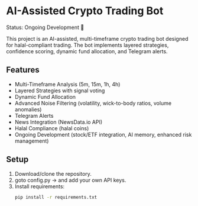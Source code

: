 # AI-Assisted Crypto Trading Bot

Status: Ongoing Development 🚧

This project is an AI-assisted, multi-timeframe crypto trading bot designed for halal-compliant trading. The bot implements layered strategies, confidence scoring, dynamic fund allocation, and Telegram alerts.

## Features

- Multi-Timeframe Analysis (5m, 15m, 1h, 4h)
- Layered Strategies with signal voting
- Dynamic Fund Allocation
- Advanced Noise Filtering (volatility, wick-to-body ratios, volume anomalies)
- Telegram Alerts
- News Integration (NewsData.io API)
- Halal Compliance (halal coins)
- Ongoing Development (stock/ETF integration, AI memory, enhanced risk management)

## Setup

1. Download/clone the repository.
2. goto config.py → and add your own API keys.
3. Install requirements:
   ```bash
   pip install -r requirements.txt
